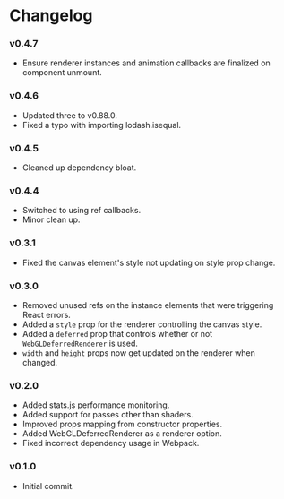 # Changelog

### v0.4.7

 * Ensure renderer instances and animation callbacks are finalized on component unmount.

### v0.4.6

 * Updated three to v0.88.0.
 * Fixed a typo with importing lodash.isequal.

### v0.4.5

 * Cleaned up dependency bloat.

### v0.4.4

 * Switched to using ref callbacks.
 * Minor clean up.

### v0.3.1

 * Fixed the canvas element's style not updating on style prop change.

### v0.3.0

 * Removed unused refs on the instance elements that were triggering React errors.
 * Added a ```style``` prop for the renderer controlling the canvas style.
 * Added a ```deferred``` prop that controls whether or not ```WebGLDeferredRenderer``` is used.
 * ```width``` and ```height``` props now get updated on the renderer when changed.

### v0.2.0

 * Added stats.js performance monitoring.
 * Added support for passes other than shaders.
 * Improved props mapping from constructor properties.
 * Added WebGLDeferredRenderer as a renderer option.
 * Fixed incorrect dependency usage in Webpack.

### v0.1.0

 * Initial commit.
